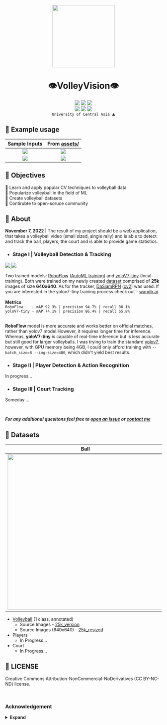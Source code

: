 <p align="center">
  <img src="https://github.com/shukkkur/VolleyVision/blob/280fed79d290c1cf6d53c869fa60355eeb04d148/assets/vv_logo.png" width=200>
</p>

<h1 align="center">
  👁️VolleyVision👁️
</h1>


<p align='center'>
  <img src="https://img.shields.io/github/forks/shukkkur/VolleyVision.svg">
  <img src="https://img.shields.io/github/stars/shukkkur/VolleyVision.svg">
  <img src="https://img.shields.io/github/watchers/shukkkur/VolleyVision.svg">
 
  <br>
 
  <img src="https://img.shields.io/github/last-commit/shukkkur/VolleyVision.svg">
  <a href="https://creativecommons.org/licenses/by-nc-nd/4.0/"><img src="https://img.shields.io/badge/License-CC%20BY--NC--ND%204.0-lightgrey.svg"></a>
  <img src="https://hits.sh/github.com/shukkkur/VolleyVision.svg"/>
  <br>
  <code>University of Central Asia ⛰️</code>
</p>


<h2>🧪 Example usage</h2>

Sample Inputs | From [assets/](https://github.com/shukkkur/VolleyVision/tree/main/Stage%20I%20-%20Volleyball/assets)
:-------------------------:|:-------------------------:
<img src="https://github.com/shukkkur/VolleyVision/blob/88474342fa4330ce268668986d9f5061d7ee8f6a/assets/y7Detect_volleyball15.gif"> | <img src="https://github.com/shukkkur/VolleyVision/blob/eb639742363fb5564d6de4c3b1bf3da808162aa9/assets/rf_backview.gif">
<img src="https://github.com/shukkkur/VolleyVision/blob/2e4ce97819f591573de99fcfe04ba0f0259dff9a/assets/rf_men_rally.gif"> | <img src="https://github.com/shukkkur/VolleyVision/blob/2e4ce97819f591573de99fcfe04ba0f0259dff9a/assets/rf_women_rally.gif">


<h2>🎯 Objectives</h2>

<p>🏐 Learn and apply popular CV techniques to volleyball data
  <br>
  🏐 Popularize volleyball in the field of ML
  <br>
  🏐 Create volleyball datasets
  <br>
  🏐 Contirubte to open-soruce community
  <br>

</p>




<h2>📝 About</h2>

<p><strong>November 7, 2022</strong> | The result of my project should be a web application, that takes a  volleyball video (small sized, single rally) and is able to detect and track the ball, players, the court and is able to provide game statistics.</p>

<ul>
  
  <li>
    <h3>
      Stage I | Volleyball Detection & Tracking
    </h3>
  </li>
</ul>

<a href="https://universe.roboflow.com/shukur-sabzaliev-bh7pq/volleyball-tracking/model/">
    <img src="https://app.roboflow.com/images/try-model-badge.svg"></img>
</a>
<a href="https://universe.roboflow.com/shukur-sabzaliev-bh7pq/volleyball-tracking">
    <img src="https://app.roboflow.com/images/download-dataset-badge.svg"></img>
</a>
<p>
<!--   <strong>February 10, 2023 </strong> -->
<!--    <i>Closing the first stage moderetly satisfied</i>.  -->
<!--   <br> -->
  Two trained models: <a href="https://blog.roboflow.com/new-and-improved-roboflow-train/">RoboFlow</a> (<a href="https://docs.roboflow.com/train">AutoML training</a>) and <a href="https://github.com/WongKinYiu/yolov7">yoloV7-tiny</a> (local training). Both were trained on my newly created <a href="https://universe.roboflow.com/volleyvision/volleyball-tracking/dataset/13">dataset</a> comprised of <strong>25k</strong> images of size <strong>640x640</strong>.  As for the tracker, <a href="https://github.com/foolwood/DaSiamRPN">DaSiamRPN</a> (<a href="https://docs.opencv.org/4.x/de/d93/classcv_1_1TrackerDaSiamRPN.html">cv2</a>) was used. If you are interested in the yolov7-tiny training process check out - <a href="https://wandb.ai/volleyvision/YOLOR/runs/2u30vyzp/overview?workspace=user-">wandb.ai</a>.
  <br><br>
  <strong>Metrics</strong>
  <br>
  <code>RoboFlow    - mAP 92.3% | precision 94.7% | recall 86.1%</code>
  <br>
  <code>yoloV7-tiny - mAP 74.1% | precision 86.4% | recall 65.8%</code>
  <br><br>

  <strong>RoboFlow</strong> model is more accurate and works better on official matches, rather than yolov7 model.However, it requires longer time for inference. Whereas, <strong>yoloV7-tiny</strong> is capable of real-time inference but is less accurate but still good for larger volleyballs. I was trying to train the standard <a href="https://github.com/WongKinYiu/yolov7#performance">yolov7</a>, however, with GPU memory being 4GB, I could only afford training with <code>--batch_size=8 --img-size=480</code>, which didn't yield best results.

  
<!--   https://blog.roboflow.com/new-and-improved-roboflow-train/ -->
</p>

<ul>
   <li>
    <h3>Stage II | Player Detection & Action Recognition</h3>
   </li>
</ul>

<p>
  In progress...
</p>

<ul>
   <li>
    <h3>Stage III | Court Tracking</h3>
   </li>
</ul>

<p>
  Someday ... 
</p>

<br>

<p>
<i><strong>For any additional quesitons feel free to <a href="https://github.com/shukkkur/VolleyVision/issues/new">open an issue</a> or <a href="https://github.com/shukkkur#feel-free-to-connectcontact">contact me</a></strong></i>
</p>

<h2>💾 Datasets</h2>

Ball            |  Players |  Court
:-------------------------:|:-------------------------:|:-------------------------:
<img src="https://github.com/shukkkur/VolleyVision/blob/6ac8230e48de95a8edb3a1c4793657ddb06f1409/README_files/volley-collage.jpg" width="500">  |  ![output_img1](https://github.com/shukkkur/VolleyVision/blob/280fed79d290c1cf6d53c869fa60355eeb04d148/assets/in_progress.jpg) |  ![output_img1](https://github.com/shukkkur/VolleyVision/blob/280fed79d290c1cf6d53c869fa60355eeb04d148/assets/in_progress.jpg)


<ul>
  <li>
  <a href="https://universe.roboflow.com/volleyvision/volleyball-tracking/browse?queryText=&pageSize=50&startingIndex=0&browseQuery=true">Volleyball</a> (1 class, annotated)
  <ul>
    <li>Source Images - <a href="https://universe.roboflow.com/volleyvision/volleyball-tracking/dataset/9">25k_version</a></li>
    <li>Source Images (640x640) - <a href="https://universe.roboflow.com/volleyvision/volleyball-tracking/dataset/13">25k_resized</a></li>
  </ul>
  </li>
  
  <li>
  Players
  <ul>
    <li>In Progress...</li>
  </ul>
  </li>
  
  <li>
    Court
    <ul>
      <li>In Progress...</li>
    </ul>
  </li>
  
</ul>

  
<h2>📝 LICENSE</h2>
<p>Creative Commons Attribution-NonCommercial-NoDerivatives (CC BY-NC-ND) license.</p>


<br>

<h3>Acknowledgement</h3>

<details><summary> <b>Expand</b> </summary>
  <ul>
    <li>
    This project wouldn't possible without amazing & free RoboFlow <a href="https://roboflow.com/annotate">annotation tools</a> , open-source <a href="https://universe.roboflow.com/">datasets</a>, quick & easy <a href="https://roboflow.com/deploy">deployement</a> and high-level <a href="https://blog.roboflow.com/">blog posts</a></li>
  <li>Supervisor</li>
  <li>Course Instructor</li>
  <li>University of Central Asia</li>
  </ul>
</details>


<!--
<table>
<tr>
<td> Status </td> <td> Response </td>
</tr>
<tr>
<td> 200 </td>
<td>

```python
from roboflow import Roboflow
rf = Roboflow(api_key="sparlyxRfGqxvrUwHldB")
project = rf.workspace().project("radardata")
model = project.version(1).model

# infer on a local image
print(model.predict("your_image.jpg", confidence=40, overlap=30).json())

# visualize your prediction
# model.predict("your_image.jpg", confidence=40, overlap=30).save("prediction.jpg")

# infer on an image hosted elsewhere
# print(model.predict("URL_OF_YOUR_IMAGE", hosted=True, confidence=40, overlap=30).json())
```
V Extra blank line below!

</td>
</tr>
<tr>
<td> 400 </td>
<td>

**Markdown** _here_. (Blank lines needed before and after!)

</td>
</tr>
</table>
-->

